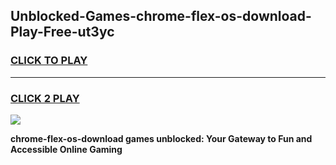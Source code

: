 
## Unblocked-Games-chrome-flex-os-download-Play-Free-ut3yc
<h3>
<a href="https://premium76.site?title=chrome-flex-os-download&ref=18A">CLICK TO PLAY</a></h3>
<hr>

<h3>
<a href="https://premium76.site?title=chrome-flex-os-download&ref=18A">CLICK 2 PLAY</a>
  
</h3>

<a href="https://premium76.site?title=chrome-flex-os-download&ref=18A"><img src="https://clearcache.store/games.png"></a>


**chrome-flex-os-download games unblocked: Your Gateway to Fun and Accessible Online Gaming**
